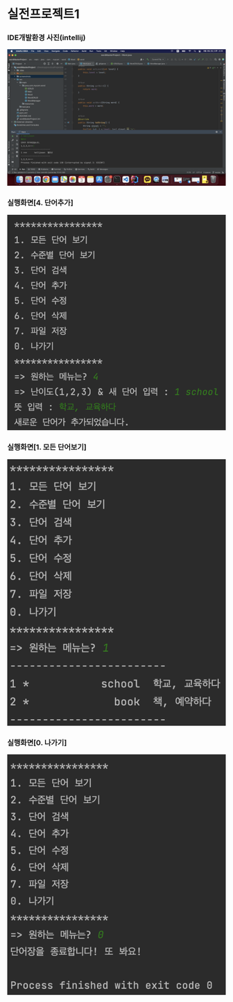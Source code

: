 # 실전프로젝트1


### IDE개발환경 사진(intellij)
![img](./screenshots/idePic.png)

### 실행화면[4. 단어추가]
![img](./screenshots/runNo4.png)

### 실행화면[1. 모든 단어보기]
![img](./screenshots/runNo1.png)

### 실행화면[0. 나가기]
![img](./screenshots/runNo0.png)
